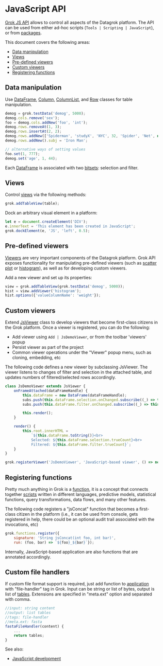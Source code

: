 <!-- TITLE: JavaScript API -->
<!-- SUBTITLE: -->

# JavaScript API

[Grok JS API](grok-api.md) allows to control all aspects of the Datagrok platform. The API
can be used from either ad-hoc scripts (`Tools | Scripting | JavaScript`), 
or from [packages](develop.md#packages). 

This document covers the following areas:
* [Data manipulation](#data-manipulation)
* [Views](#views)
* [Pre-defined viewers](#pre-defined-viewers)
* [Custom viewers](#custom-viewers)
* [Registering functions](#registering-functions)

## Data manipulation

Use [DataFrame](api/DataFrame.html), [Column](api/Column.html), [ColumnList](api/ColumnList.html), 
and [Row](api/Row.html) classes for table manipulation.

```javascript
demog = grok.testData('demog', 5000);
demog.cols.remove('sex');
foo = demog.cols.addNew('foo', 'int');
demog.rows.removeAt(1, 3);
demog.rows.insertAt(2, 2);
demog.rows.addNew(['Spiderman', 'studyX', 'NYC', 32, 'Spider', 'Net', new Date(2020), 180, 80, 666]);
demog.rows.addNew().subj = 'Iron Man';

// alternative ways of setting values
foo.set(1, 777);
demog.set('age', 1, 44);
``` 

Each [DataFrame](api/DataFrame.html) is associated with two [bitsets](api/BitSet.html): selection and filter.

## Views

Control [views](../overview/navigation.md) via the following methods:

```javascript
grok.addTableView(table);
```

Dock an arbitrary visual element in a platform:

```javascript
let e = document.createElement('DIV');
e.innerText = 'This element has been created in JavaScript';
grok.dockElement(e, 'JS', 'left', 0.5);
```

## Pre-defined viewers

[Viewers](../visualize/viewers.md) are very important components of the Datagrok platform. Grok API 
exposes functionality for manipulating pre-defined viewers 
(such as [scatter plot](../visualize/viewers/scatter-plot.md) or [histogram](../visualize/viewers/histogram.md)), as
well as for developing custom viewers.

Add a new viewer and set up its properties:

```javascript
view = grok.addTableView(grok.testData('demog', 5000));
hist = view.addViewer('histogram');
hist.options({'valueColumnName': 'weight'});
```

## Custom viewers

Extend [JsViewer](api/JsViewer.html) class to develop viewers that become first-class citizens in 
the Grok platform. Once a viewer is registered, you can do the following:

* Add viewer using `Add | JsDemoViewer`, or from the toolbar 'viewers' popup
* Persist viewer as part of the project
* Common viewer operations under the "Viewer" popup menu, such as cloning, embedding, etc

The following code defines a new viewer by subclassing JsViewer. The viewer listens to changes
of filter and selection in the attached table, and updates numbers of filtered/selected rows accordingly.

```javascript
class JsDemoViewer extends JsViewer {
    onFrameAttached(dataFrameHandle) {
        this.dataFrame = new DataFrame(dataFrameHandle);
        subs.push(this.dataFrame.selection.onChanged.subscribe((_) => this.render()));
        subs.push(this.dataFrame.filter.onChanged.subscribe((_) => this.render()));

        this.render();
    }

    render() {
        this.root.innerHTML =
            `${this.dataFrame.toString()}<br>
            Selected: ${this.dataFrame.selection.trueCount}<br>
            Filtered: ${this.dataFrame.filter.trueCount}`;
    }
}

grok.registerViewer('JsDemoViewer', 'JavaScript-based viewer', () => new JsDemoViewer());
```

## Registering functions

Pretty much anything in Grok is a [function](../overview/functions/function.md), it is a concept that
connects together [scripts](../compute/scripting.md) written in different languages, predictive models, statistical
functions, query transformations, data flows, and many other features.

The following code registers a "jsConcat" function that becomes a first-class
citizen in the platform (i.e., it can be used from console, gets registered
in help, there could be an optional audit trail associated with the invocations, etc)

```javascript
grok.functions.register({
    signature: 'String jsConcat(int foo, int bar)',
    run: (foo, bar) => `${foo}_${bar}`});
```

Internally, JavaScript-based application are also functions that are annotated accordingly.


## Custom file handlers

If custom file format support is required, just add function to [application](app.md) with 
"file-handler" tag in Grok. Input can be string or list of bytes, output is list of 
[tables](../overview/table.md). Extensions are specified in "meta.ext" option and separated with comma. 

```js
//input: string content
//output: list tables
//tags: file-handler
//meta.ext: fasta
fastaFileHandler(content) {
    ...
    return tables;
}
```

See also:
* [JavaScript development](develop.md) 